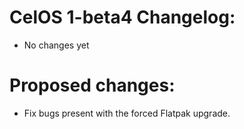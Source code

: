 # CelOS 1-beta4 Changelog:

- No changes yet

# Proposed changes:

- Fix bugs present with the forced Flatpak upgrade.
